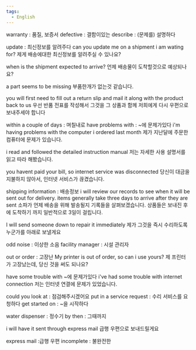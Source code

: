 ```yaml
---
tags:
  - English
---
```

warranty : 품질, 보증서
defective : 결함이있는
describe : (문제를) 설명하다

update : 최신정보를 알려주다
can you update me on a shipment i am wating for?
제게 배송에대한 최신정보를 알려주실 수 있나요?

when is the shipment expected to arrive?
언제 배송물이 도착할것으로 예상되나요?

a part seems to be missing
부품한개가  없는것 같습니다.

you will first need to fill out a return slip and mail it along with  the product back to us
우선 반품 전표를 작성해서 그것을 그 상품과 함께 저희에게 다시 우편으로 보내주세야 합니다


within a couple of days : 며칠내로
have problems with : ~에 문제가있다
i'm having problems with the computer i ordered last month
제가 지난달에 주문한 컴퓨터에 문제가 있습니다.

i read and followed the detailed instruction manual
저는 자세한 사용 설명서를 읽고 따라 해봤습니다.

you havent paid your bill, so internet service was disconnected
당신이 대금을 지불하지 않아서, 인터넷 서비스가 끊겼습니다.

shipping information : 배송정보
i will review our records to see when it will be sent out for delivery.
items generally take three days to arrive after they are sent
소파가 언제 배송을 위해 발송될지 기록들을 살펴보겠습니다.
상품들은 보내진 후에 도착하기 까지 일반적으로 3일이 걸립니다.

I will send someone down to repair it immediately
제가 그것을 즉시 수리하도록 누군가를 아래로 보낼게요

odd noise : 이상한 소음
facility manager : 시설 관리자

out or order : 고장난
My printer is out of order, so can i use yours?
제 프린터가 고장났는데, 당신 것을 써도 되나요?

have some trouble with
~에 문제가있다
i've had some trouble with internet connection
저는 인터넷 연결에 문제가 있었습니다.

could you look at  : 점검해주시겠어요
put in a service request : 수리 서비스를 요청하다
get started on : ~을 시작하다

water dispenser  : 정수기
by then : 그때까지

i will have it sent through express mail
급행 우편으로 보내드릴게요

express mail :급행 우편
incomplete : 불완전한
